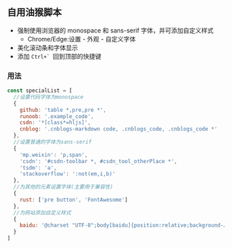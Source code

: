 ## 自用油猴脚本

- 强制使用浏览器的 monospace 和 sans-serif 字体，并可添加自定义样式
  - Chrome/Edge:设置 - 外观 - 自定义字体
- 美化滚动条和字体显示
- 添加 `` Ctrl+`  ``回到顶部的快捷键

### 用法

```js
const specialList = [
  //设置代码字体为monospace
  {
    github: 'table *,pre,pre *',
    runoob: '.example_code',
    csdn: '*[class*=hljs]',
    cnblog: '.cnblogs-markdown code, .cnblogs_code, .cnblogs_code *'
  },
  //设置普通的字体为sans-serif
  {
    'mp.weixin': 'p,span',
    'csdn': '#csdn-toolbar *, #csdn_tool_otherPlace *',
    'tsdm': 'a',
    'stackoverflow': ':not(em,i,b)'
  },
  //为其他的元素设置字体(主要用于兼容性)
  {
    rust: ['pre button', 'FontAwesome']
  },
  //为网站添加自定义样式
  {
    baidu: '@charset "UTF-8";body[baidu]{position:relative;background-……'
  }
]
```
